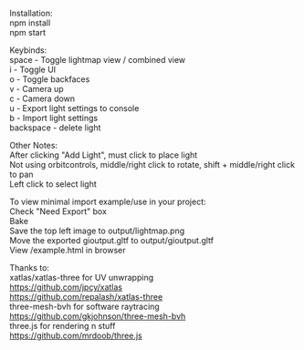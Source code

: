 Installation:  
npm install  
npm start  
  
  
Keybinds:  
space - Toggle lightmap view / combined view  
i - Toggle UI  
o - Toggle backfaces  
v - Camera up  
c - Camera down  
u - Export light settings to console  
b - Import light settings  
backspace - delete light  
  
  
Other Notes:  
After clicking "Add Light", must click to place light  
Not using orbitcontrols, middle/right click to rotate, shift + middle/right click to pan  
Left click to select light  
  
  
To view minimal import example/use in your project:  
Check "Need Export" box  
Bake  
Save the top left image to output/lightmap.png  
Move the exported gioutput.gltf to output/gioutput.gltf  
View /example.html in browser  
  
  
Thanks to:  
xatlas/xatlas-three for UV unwrapping  
https://github.com/jpcy/xatlas  
https://github.com/repalash/xatlas-three  
three-mesh-bvh for software raytracing  
https://github.com/gkjohnson/three-mesh-bvh  
three.js for rendering n stuff  
https://github.com/mrdoob/three.js